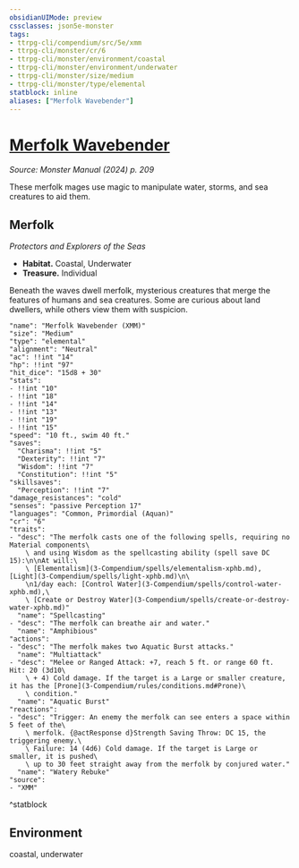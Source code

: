 ```yaml
---
obsidianUIMode: preview
cssclasses: json5e-monster
tags:
- ttrpg-cli/compendium/src/5e/xmm
- ttrpg-cli/monster/cr/6
- ttrpg-cli/monster/environment/coastal
- ttrpg-cli/monster/environment/underwater
- ttrpg-cli/monster/size/medium
- ttrpg-cli/monster/type/elemental
statblock: inline
aliases: ["Merfolk Wavebender"]
---
```

# [Merfolk Wavebender](3-Compendium\bestiary\elemental/merfolk-wavebender-xmm.md)
*Source: Monster Manual (2024) p. 209*  

These merfolk mages use magic to manipulate water, storms, and sea creatures to aid them.

## Merfolk

*Protectors and Explorers of the Seas*

- **Habitat.** Coastal, Underwater  
- **Treasure.** Individual  

Beneath the waves dwell merfolk, mysterious creatures that merge the features of humans and sea creatures. Some are curious about land dwellers, while others view them with suspicion.

```statblock
"name": "Merfolk Wavebender (XMM)"
"size": "Medium"
"type": "elemental"
"alignment": "Neutral"
"ac": !!int "14"
"hp": !!int "97"
"hit_dice": "15d8 + 30"
"stats":
- !!int "10"
- !!int "18"
- !!int "14"
- !!int "13"
- !!int "19"
- !!int "15"
"speed": "10 ft., swim 40 ft."
"saves":
  "Charisma": !!int "5"
  "Dexterity": !!int "7"
  "Wisdom": !!int "7"
  "Constitution": !!int "5"
"skillsaves":
  "Perception": !!int "7"
"damage_resistances": "cold"
"senses": "passive Perception 17"
"languages": "Common, Primordial (Aquan)"
"cr": "6"
"traits":
- "desc": "The merfolk casts one of the following spells, requiring no Material components\
    \ and using Wisdom as the spellcasting ability (spell save DC 15):\n\nAt will:\
    \ [Elementalism](3-Compendium/spells/elementalism-xphb.md), [Light](3-Compendium/spells/light-xphb.md)\n\
    \n1/day each: [Control Water](3-Compendium/spells/control-water-xphb.md),\
    \ [Create or Destroy Water](3-Compendium/spells/create-or-destroy-water-xphb.md)"
  "name": "Spellcasting"
- "desc": "The merfolk can breathe air and water."
  "name": "Amphibious"
"actions":
- "desc": "The merfolk makes two Aquatic Burst attacks."
  "name": "Multiattack"
- "desc": "Melee or Ranged Attack: +7, reach 5 ft. or range 60 ft. Hit: 20 (3d10\
    \ + 4) Cold damage. If the target is a Large or smaller creature, it has the [Prone](3-Compendium/rules/conditions.md#Prone)\
    \ condition."
  "name": "Aquatic Burst"
"reactions":
- "desc": "Trigger: An enemy the merfolk can see enters a space within 5 feet of the\
    \ merfolk. {@actResponse d}Strength Saving Throw: DC 15, the triggering enemy.\
    \ Failure: 14 (4d6) Cold damage. If the target is Large or smaller, it is pushed\
    \ up to 30 feet straight away from the merfolk by conjured water."
  "name": "Watery Rebuke"
"source":
- "XMM"
```
^statblock

## Environment

coastal, underwater